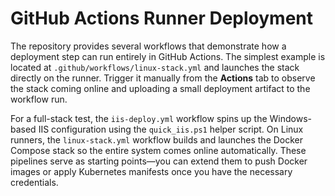 # GitHub Actions Runner Deployment

The repository provides several workflows that demonstrate how a deployment step
can run entirely in GitHub Actions. The simplest example is located at
`.github/workflows/linux-stack.yml` and launches the stack directly on the
runner. Trigger it manually from the **Actions** tab to observe the stack coming
online and uploading a small deployment artifact to the workflow run.

For a full-stack test, the `iis-deploy.yml` workflow spins up the Windows-based
IIS configuration using the `quick_iis.ps1` helper script. On Linux runners, the
`linux-stack.yml` workflow builds and launches the Docker Compose stack so the
entire system comes online automatically. These pipelines serve as starting
points—you can extend them to push Docker images or apply Kubernetes manifests
once you have the necessary credentials.
